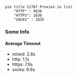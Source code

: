 
```mermaid
pie title 12787 Proxies in list
    "HTTP" : 9636
    "HTTPS": 1630
    "SOCKS" : 1835
```

### Some Info
#### Average Timeout

- mixed: 2.8s
- http: 1.1s
- https: 7.9s
- socks: 6.6s
